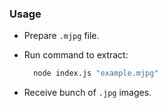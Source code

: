 ### Usage

- Prepare `.mjpg` file.

- Run command to extract:

  ```bash
    node index.js "example.mjpg"
  ```

- Receive bunch of `.jpg` images.
